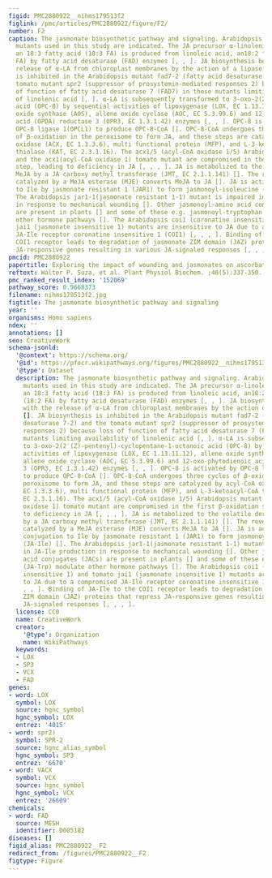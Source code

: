 ```yaml
---
figid: PMC2880922__nihms179513f2
figlink: /pmc/articles/PMC2880922/figure/F2/
number: F2
caption: The jasmonate biosynthetic pathway and signaling. Arabidopsis and tomato
  mutants used in this study are indicated. The JA precursor α-linolenic acid (α-LA),
  an 18:3 fatty acid (18:3 FA) is produced from linoleic acid, an18:2 fatty acid (18:2
  FA) by fatty acid desaturase (FAD) enzymes [, , ]. JA biosynthesis begins with the
  release of α-LA from chloroplast membranes by the action of a lipase []. JA biosynthesis
  is inhibited in the Arabidopsis mutant fad7-2 (fatty acid desaturase 7-2) and the
  tomato mutant spr2 (suppressor of prosystemin-mediated responses 2) because loss
  of function of fatty acid desaturase 7 (FAD7) in these mutants limiting availability
  of linolenic acid [, ]. α-LA is subsequently transformed to 3-oxo-2(2′(Z)-pentenyl)-cyclopentane-1-octanoic
  acid (OPC-8) by sequential activities of lipoxygenase (LOX, EC 1.13.11.12), allene
  oxide synthase (AOS), allene oxide cyclase (AOC, EC 5.3.99.6) and 12-oxo-phytodienoic
  acid (OPDA) reductase 3 (OPR3, EC 1.3.1.42) enzymes [, , ]. OPC-8 is activated by
  OPC-8 ligase 1(OPCL1) to produce OPC-8-CoA []. OPC-8-CoA undergoes three cycles
  of β-oxidation in the peroxisome to form JA, and these steps are catalyzed by acyl-CoA
  oxidase (ACX, EC 1.3.3.6), multi functional protein (MFP), and L-3-ketoacyl-CoA
  thiolase (KAT, EC 2.3.1.16). The acx1/5 (acyl-CoA oxidase 1/5) Arabidopsis mutant
  and the acx1(acyl-CoA oxidase 1) tomato mutant are compromised in the first β-oxidation
  step, leading to deficiency in JA [, , , ]. JA is metabolized to the volatile derivative
  MeJA by a JA carboxy methyl transferase (JMT, EC 2.1.1.141) []. The reversible reaction
  catalyzed by a MeJA esterase (MJE) converts MeJA to JA []. JA is activated by conjugation
  to Ile by jasmonate resistant 1 (JAR1) to form jasmonoyl-isoleucine (JA-Ile) [].
  The Arabidopsis jar1-1(jasmonate resistant 1-1) mutant is impaired in JA-Ile production
  in response to mechanical wounding []. Other jasmonoyl-amino acid conjugates (JACs)
  are present in plants [] and some of these e.g. jasmonoyl-tryptophan (JA-Trp) modulate
  other hormone pathways []. The Arabidopsis coi1 (coronatine insensitive 1) and tomato
  jai1 (jasmonate insensitive 1) mutants are insensitive to JA due to a compromised
  JA-Ile receptor coronatine insensitive 1 (COI1) [, , , ]. Binding of JA-Ile to the
  COI1 receptor leads to degradation of jasmonate ZIM domain (JAZ) proteins that repress
  JA-responsive genes resulting in various JA-signaled responses [, , , ].
pmcid: PMC2880922
papertitle: Exploring the impact of wounding and jasmonates on ascorbate metabolism.
reftext: Walter P. Suza, et al. Plant Physiol Biochem. ;48(5):337-350.
pmc_ranked_result_index: '152069'
pathway_score: 0.9668373
filename: nihms179513f2.jpg
figtitle: The jasmonate biosynthetic pathway and signaling
year: ''
organisms: Homo sapiens
ndex: ''
annotations: []
seo: CreativeWork
schema-jsonld:
  '@context': https://schema.org/
  '@id': https://pfocr.wikipathways.org/figures/PMC2880922__nihms179513f2.html
  '@type': Dataset
  description: The jasmonate biosynthetic pathway and signaling. Arabidopsis and tomato
    mutants used in this study are indicated. The JA precursor α-linolenic acid (α-LA),
    an 18:3 fatty acid (18:3 FA) is produced from linoleic acid, an18:2 fatty acid
    (18:2 FA) by fatty acid desaturase (FAD) enzymes [, , ]. JA biosynthesis begins
    with the release of α-LA from chloroplast membranes by the action of a lipase
    []. JA biosynthesis is inhibited in the Arabidopsis mutant fad7-2 (fatty acid
    desaturase 7-2) and the tomato mutant spr2 (suppressor of prosystemin-mediated
    responses 2) because loss of function of fatty acid desaturase 7 (FAD7) in these
    mutants limiting availability of linolenic acid [, ]. α-LA is subsequently transformed
    to 3-oxo-2(2′(Z)-pentenyl)-cyclopentane-1-octanoic acid (OPC-8) by sequential
    activities of lipoxygenase (LOX, EC 1.13.11.12), allene oxide synthase (AOS),
    allene oxide cyclase (AOC, EC 5.3.99.6) and 12-oxo-phytodienoic acid (OPDA) reductase
    3 (OPR3, EC 1.3.1.42) enzymes [, , ]. OPC-8 is activated by OPC-8 ligase 1(OPCL1)
    to produce OPC-8-CoA []. OPC-8-CoA undergoes three cycles of β-oxidation in the
    peroxisome to form JA, and these steps are catalyzed by acyl-CoA oxidase (ACX,
    EC 1.3.3.6), multi functional protein (MFP), and L-3-ketoacyl-CoA thiolase (KAT,
    EC 2.3.1.16). The acx1/5 (acyl-CoA oxidase 1/5) Arabidopsis mutant and the acx1(acyl-CoA
    oxidase 1) tomato mutant are compromised in the first β-oxidation step, leading
    to deficiency in JA [, , , ]. JA is metabolized to the volatile derivative MeJA
    by a JA carboxy methyl transferase (JMT, EC 2.1.1.141) []. The reversible reaction
    catalyzed by a MeJA esterase (MJE) converts MeJA to JA []. JA is activated by
    conjugation to Ile by jasmonate resistant 1 (JAR1) to form jasmonoyl-isoleucine
    (JA-Ile) []. The Arabidopsis jar1-1(jasmonate resistant 1-1) mutant is impaired
    in JA-Ile production in response to mechanical wounding []. Other jasmonoyl-amino
    acid conjugates (JACs) are present in plants [] and some of these e.g. jasmonoyl-tryptophan
    (JA-Trp) modulate other hormone pathways []. The Arabidopsis coi1 (coronatine
    insensitive 1) and tomato jai1 (jasmonate insensitive 1) mutants are insensitive
    to JA due to a compromised JA-Ile receptor coronatine insensitive 1 (COI1) [,
    , , ]. Binding of JA-Ile to the COI1 receptor leads to degradation of jasmonate
    ZIM domain (JAZ) proteins that repress JA-responsive genes resulting in various
    JA-signaled responses [, , , ].
  license: CC0
  name: CreativeWork
  creator:
    '@type': Organization
    name: WikiPathways
  keywords:
  - LOX
  - SP3
  - VCX
  - FAD
genes:
- word: LOX
  symbol: LOX
  source: hgnc_symbol
  hgnc_symbol: LOX
  entrez: '4015'
- word: spr2)
  symbol: SPR-2
  source: hgnc_alias_symbol
  hgnc_symbol: SP3
  entrez: '6670'
- word: VАCX
  symbol: VCX
  source: hgnc_symbol
  hgnc_symbol: VCX
  entrez: '26609'
chemicals:
- word: FAD
  source: MESH
  identifier: D005182
diseases: []
figid_alias: PMC2880922__F2
redirect_from: /figures/PMC2880922__F2
figtype: Figure
---
```

